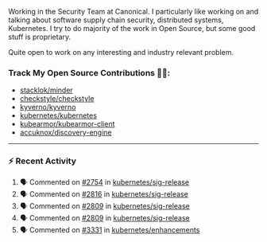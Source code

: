 Working in the Security Team at Canonical. I particularly like working on and talking about software supply chain security, distributed systems, Kubernetes. I try to do majority of the work in Open Source, but some good stuff is proprietary.

Quite open to work on any interesting and industry relevant problem. 

### Track My Open Source Contributions 👨‍💻: 
 - [stacklok/minder](https://github.com/stacklok/minder/pulls?q=is%3Apr+author%3AVyom-Yadav+is%3Amerged+)
 - [checkstyle/checkstyle](https://github.com/checkstyle/checkstyle/pulls?q=is%3Apr+author%3AVyom-Yadav+is%3Amerged+)
 - [kyverno/kyverno](https://github.com/kyverno/kyverno/pulls?q=is%3Apr+author%3AVyom-Yadav+is%3Amerged+)
 - [kubernetes/kubernetes](https://github.com/kubernetes/kubernetes/issues?q=is%3Aissue+author%3AVyom-Yadav)
 - [kubearmor/kubearmor-client](https://github.com/kubearmor/kubearmor-client/pulls?q=is%3Amerged+is%3Apr+author%3AVyom-Yadav+)
 - [accuknox/discovery-engine](https://github.com/accuknox/discovery-engine/pulls?q=is%3Amerged+is%3Apr+author%3AVyom-Yadav+)
---

### :zap: Recent Activity

<!--START_SECTION:activity-->
1. 🗣 Commented on [#2754](https://github.com/kubernetes/sig-release/pull/2754#issuecomment-3111691187) in [kubernetes/sig-release](https://github.com/kubernetes/sig-release)
2. 🗣 Commented on [#2816](https://github.com/kubernetes/sig-release/pull/2816#issuecomment-3094627252) in [kubernetes/sig-release](https://github.com/kubernetes/sig-release)
3. 🗣 Commented on [#2809](https://github.com/kubernetes/sig-release/pull/2809#issuecomment-3072091260) in [kubernetes/sig-release](https://github.com/kubernetes/sig-release)
4. 🗣 Commented on [#2809](https://github.com/kubernetes/sig-release/pull/2809#issuecomment-3067959666) in [kubernetes/sig-release](https://github.com/kubernetes/sig-release)
5. 🗣 Commented on [#3331](https://github.com/kubernetes/enhancements/issues/3331#issuecomment-3067038266) in [kubernetes/enhancements](https://github.com/kubernetes/enhancements)
<!--END_SECTION:activity-->
